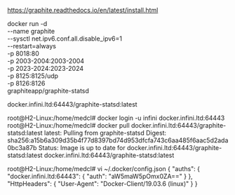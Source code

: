 https://graphite.readthedocs.io/en/latest/install.html

docker run -d \
 --name graphite \
 --sysctl net.ipv6.conf.all.disable_ipv6=1  \
 --restart=always \
 -p 8018:80 \
 -p 2003-2004:2003-2004 \
 -p 2023-2024:2023-2024 \
 -p 8125:8125/udp \
 -p 8126:8126 \
 graphiteapp/graphite-statsd
 
 docker.infini.ltd:64443/graphite-statsd:latest

root@H2-Linux:/home/medcl# docker login -u infini docker.infini.ltd:64443
root@H2-Linux:/home/medcl# docker pull docker.infini.ltd:64443/graphite-statsd:latest
latest: Pulling from graphite-statsd
Digest: sha256:a15b6a309d35b4f77d8397bd74d953dfcfa743c6aa485f6aac5d2ada0bc3a87b
Status: Image is up to date for docker.infini.ltd:64443/graphite-statsd:latest
docker.infini.ltd:64443/graphite-statsd:latest

root@H2-Linux:/home/medcl# vi ~/.docker/config.json
{
        "auths": {
                "docker.infini.ltd:64443": {
                        "auth": "aW5maW5pOmx0ZA=="
                }
        },
        "HttpHeaders": {
                "User-Agent": "Docker-Client/19.03.6 (linux)"
        }
}
